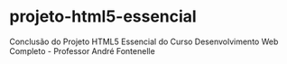 # projeto-html5-essencial
Conclusão do Projeto HTML5 Essencial do Curso Desenvolvimento Web Completo - Professor André Fontenelle
